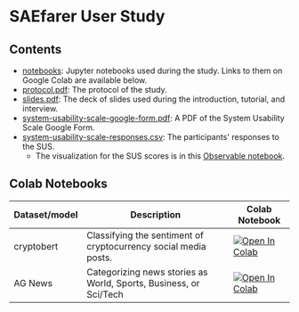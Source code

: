 # SAEfarer User Study

## Contents

- [notebooks](notebooks/): Jupyter notebooks used during the study. Links to them on Google Colab are available below.
- [protocol.pdf](protocol.pdf): The protocol of the study.
- [slides.pdf](slides.pdf): The deck of slides used during the introduction, tutorial, and interview.
- [system-usability-scale-google-form.pdf](system-usability-scale-google-form.pdf): A PDF of the System Usability Scale Google Form.
- [system-usability-scale-responses.csv](system-usability-scale-responses.csv): The participants' responses to the SUS.
  - The visualization for the SUS scores is in this [Observable notebook](https://observablehq.com/d/30dc742c66d72b0c).

## Colab Notebooks

| Dataset/model | Description                                                       | Colab Notebook                                                                                                                                                                                                                                 |
| ------------- | ----------------------------------------------------------------- | ---------------------------------------------------------------------------------------------------------------------------------------------------------------------------------------------------------------------------------------------- |
| cryptobert    | Classifying the sentiment of cryptocurrency social media posts.   | <a target="_blank" href="https://colab.research.google.com/github/DanielKerrigan/saefarer-user-study/blob/main/notebooks/cryptobert_colab.ipynb"><img src="https://colab.research.google.com/assets/colab-badge.svg" alt="Open In Colab"/></a> |
| AG News       | Categorizing news stories as World, Sports, Business, or Sci/Tech | <a target="_blank" href="https://colab.research.google.com/github/DanielKerrigan/saefarer-user-study/blob/main/notebooks/ag_news_colab.ipynb"><img src="https://colab.research.google.com/assets/colab-badge.svg" alt="Open In Colab"/></a>    |
